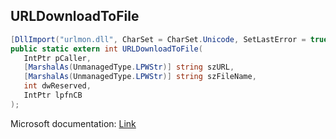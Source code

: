 ## URLDownloadToFile

```csharp
[DllImport("urlmon.dll", CharSet = CharSet.Unicode, SetLastError = true)]
public static extern int URLDownloadToFile(
   IntPtr pCaller,
   [MarshalAs(UnmanagedType.LPWStr)] string szURL,
   [MarshalAs(UnmanagedType.LPWStr)] string szFileName,
   int dwReserved,
   IntPtr lpfnCB
);
```

Microsoft documentation: [Link](https://learn.microsoft.com/en-us/previous-versions/windows/internet-explorer/ie-developer/platform-apis/ms775123(v=vs.85))

